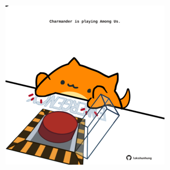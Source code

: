 <!-- built at 20/02/2021, 12:01:45 UTC -->
<p align="center">
  <img width="500" height="500" src="./ReadmeImage.svg">
</p>
